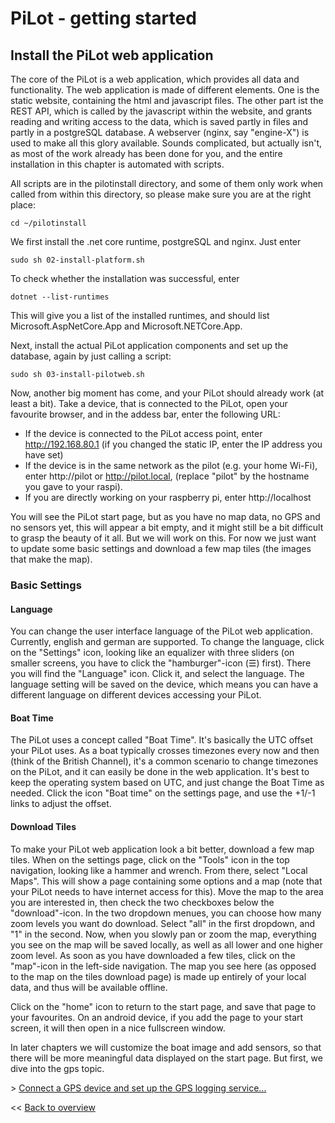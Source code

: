 # PiLot - getting started
## Install the PiLot web application

The core of the PiLot is a web application, which provides all data and functionality. The web application is made of different elements. One is the static website, containing the html and javascript files. The other part ist the REST API, which is called by the javascript within the website, and grants reading and writing access to the data, which is saved partly in files and partly in a postgreSQL database. A webserver (nginx, say "engine-X") is used to make all this glory available. Sounds complicated, but actually isn't, as most of the work already has been done for you, and the entire installation in this chapter is automated with scripts.

All scripts are in the pilotinstall directory, and some of them only work when called from within this directory, so please make sure you are at the right place:

```
cd ~/pilotinstall
```
We first install the .net core runtime, postgreSQL and nginx. Just enter 
```
sudo sh 02-install-platform.sh
```
To check whether the installation was successful, enter 
```
dotnet --list-runtimes
```
This will give you a list of the installed runtimes, and should list Microsoft.AspNetCore.App and Microsoft.NETCore.App.

Next, install the actual PiLot application components and set up the database, again by just calling a script:
```
sudo sh 03-install-pilotweb.sh
```
Now, another big moment has come, and your PiLot should already work (at least a bit). Take a device, that is connected to the PiLot, open your favourite browser, and in the addess bar, enter the following URL:
- If the device is connected to the PiLot access point, enter http://192.168.80.1 (if you changed the static IP, enter the IP address you have set)
- If the device is in the same network as the pilot (e.g. your home Wi-Fi), enter http://pilot or http://pilot.local, (replace "pilot" by the hostname you gave to your raspi).
- If you are directly working on your raspberry pi, enter http://localhost

You will see the PiLot start page, but as you have no map data, no GPS and no sensors yet, this will appear a bit empty, and it might still be a bit difficult to grasp the beauty of it all. But we will work on this. For now we just want to update some basic settings and download a few map tiles (the images that make the map). 

### Basic Settings
#### Language
You can change the user interface language of the PiLot web application. Currently, english and german are supported. To change the language, click on the "Settings" icon, looking like an equalizer with three sliders (on smaller screens, you have to click the "hamburger"-icon (☰) first). There you will find the "Language" icon. Click it, and select the language. The language setting will be saved on the device, which means you can have a different language on different devices accessing your PiLot.

#### Boat Time
The PiLot uses a concept called "Boat Time". It's basically the UTC offset your PiLot uses. As a boat typically crosses timezones every now and then (think of the British Channel), it's a common scenario to change timezones on the PiLot, and it can easily be done in the web application. It's best to keep the operating system based on UTC, and just change the Boat Time as needed. Click the icon "Boat time" on the settings page, and use the +1/-1 links to adjust the offset.

#### Download Tiles
To make your PiLot web application look a bit better, download a few map tiles. When on the settings page, click on the "Tools" icon in the top navigation, looking like a hammer and wrench. From there, select "Local Maps". This will show a page containing some options and a map (note that your PiLot needs to have internet access for this). Move the map to the area you are interested in, then check the two checkboxes below the "download"-icon. In the two dropdown menues, you can choose how many zoom levels you want do download. Select "all" in the first dropdown, and "1" in the second. Now, when you slowly pan or zoom the map, everything you see on the map will be saved locally, as well as all lower and one higher zoom level. As soon as you have downloaded a few tiles, click on the "map"-icon in the left-side navigation. The map you see here (as opposed to the map on the tiles download page) is made up entirely of your local data, and thus will be available offline.

Click on the "home" icon to return to the start page, and save that page to your favourites. On an android device, if you add the page to your start screen, it will then open in a nice fullscreen window.

In later chapters we will customize the boat image and add sensors, so that there will be more meaningful data displayed on the start page. But first, we dive into the gps topic.

\> [Connect a GPS device and set up the GPS logging service...](gps.md)

<< [Back to overview](user.md)
